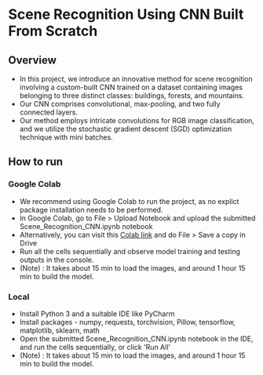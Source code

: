 # Scene Recognition Using CNN Built From Scratch

## Overview

- In this project, we introduce an innovative method for scene recognition involving a custom-built CNN trained on a dataset containing images belonging to three distinct classes: buildings, forests, and mountains. 
- Our CNN comprises convolutional, max-pooling, and two fully connected layers. 
- Our method employs intricate convolutions for RGB image classification, and we utilize the stochastic gradient descent (SGD) optimization technique with mini batches.

## How to run

### Google Colab

- We recommend using Google Colab to run the project, as no explict package installation needs to be performed.
- In Google Colab, go to File > Upload Notebook and upload the submitted Scene_Recognition_CNN.ipynb notebook 
- Alternatively, you can visit this [Colab link](https://colab.research.google.com/drive/16Smb2P3OyIjQ_9u9oUGp3yiNQMT-gDDG?usp=sharing) and do File > Save a copy in Drive
- Run all the cells sequentially and observe model training and testing outputs in the console. 
- (Note) : It takes about 15 min to load the images, and around 1 hour 15 min to build the model.

### Local

- Install Python 3 and a suitable IDE like PyCharm
- Install packages - numpy, requests, torchvision, Pillow, tensorflow, matplotlib, sklearn, math
- Open the submitted Scene_Recognition_CNN.ipynb notebook in the IDE, and run the cells sequentially, or click 'Run All'
- (Note) : It takes about 15 min to load the images, and around 1 hour 15 min to build the model.
